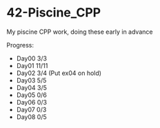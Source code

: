 # 42-Piscine_CPP
My piscine CPP work, doing these early in advance

Progress:
- Day00 3/3
- Day01 11/11
- Day02 3/4 (Put ex04 on hold)
- Day03 5/5
- Day04 3/5
- Day05 0/6
- Day06 0/3
- Day07 0/3
- Day08 0/5
